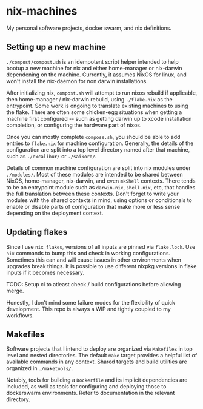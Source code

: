 # nix-machines

My personal software projects, docker swarm, and nix definitions.

## Setting up a new machine

`./compost/compost.sh` is an idempotent script helper intended to help bootup a new machine for nix
and either home-manager or nix-darwin dependening on the machine.  Currently, it assumes NixOS for linux,
and won't install the nix-daemon for non darwin installations.

After initializing nix, `compost.sh` will attempt to run nixos rebuild if applicable, then 
home-manager / nix-darwin rebuild, using `./flake.nix` as the entrypoint.  Some work is ongoing to
translate existing machines to using the flake.  There are often some chicken-egg situations when
getting a machine first configured -- such as getting darwin up to xcode installation completion,
or configuring the hardware part of nixos.

Once you can mostly complete `compose.sh`, you should be able to add entries to `flake.nix` for machine
configuration.  Generally, the details of the configuration are split into a top level directory named
after that machine, such as `./excalibur/` or `./saikoro/`.

Details of common machine configuration are split into nix modules under `./modules/`.  Most of these modules
are intended to be shared between NixOS, home-manager, nix-darwin, and even `mkShell` contexts.  There tends
to be an entrypoint module such as `darwin.nix`, `shell.nix`, etc, that handles the full translation between
these contexts.  Don't forget to write your modules with the shared contexts in mind, using options or conditionals
to enable or disable parts of configuration that make more or less sense depending on the deployment context.

## Updating flakes

Since I use `nix flakes`, versions of all inputs are pinned via `flake.lock`.  Use `nix` commands to bump this and
check in working configurations.  Sometimes this can and will cause issues in other environments when upgrades
break things.  It is possible to use different nixpkg versions in flake inputs if it becomes necessary.

TODO: Setup ci to atleast check / build configurations before allowing merge.

Honestly, I don't mind some failure modes for the flexibility of quick development. This repo is always a WIP
and tightly coupled to my workflows.


## Makefiles

Software projects that I intend to deploy are organized via `Makefile`s in top level and nested directories.
The default `make` target provides a helpful list of available commands in any context.  Shared targets
and build utilities are organized in `./maketools/`. 

Notably, tools for building a `Dockerfile` and its implicit dependencies are included, as well as tools
for configuring and deploying those to dockerswarm environments.  Refer to documentation in the relevant
directory.
